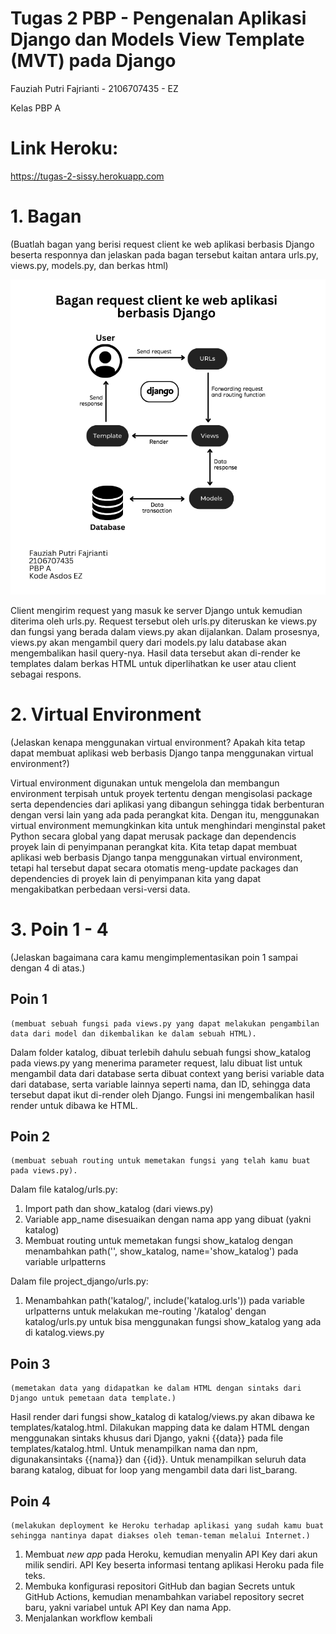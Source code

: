 # Tugas 2 PBP - Pengenalan Aplikasi Django dan Models View Template (MVT) pada Django

Fauziah Putri Fajrianti - 2106707435 - EZ

Kelas PBP A


# Link Heroku: 
https://tugas-2-sissy.herokuapp.com  


# 1. Bagan
(Buatlah bagan yang berisi request client ke web aplikasi berbasis Django beserta responnya dan jelaskan pada bagan tersebut kaitan antara urls.py, views.py, models.py, dan berkas html)
    
![Gambar]('../../bagan.png?raw=true')
    
Client mengirim request yang masuk ke server Django untuk kemudian diterima oleh urls.py. Request tersebut oleh urls.py diteruskan ke views.py dan fungsi yang berada dalam views.py akan dijalankan. Dalam prosesnya, views.py akan mengambil query dari models.py lalu database akan mengembalikan hasil query-nya. Hasil data tersebut akan di-render ke templates dalam berkas HTML untuk diperlihatkan ke user atau client sebagai respons.


# 2. Virtual Environment

(Jelaskan kenapa menggunakan virtual environment? Apakah kita tetap dapat membuat aplikasi web berbasis Django tanpa menggunakan virtual environment?)

Virtual environment digunakan untuk mengelola dan membangun environment terpisah untuk proyek tertentu dengan mengisolasi package serta dependencies dari aplikasi yang dibangun sehingga tidak berbenturan dengan versi lain yang ada pada perangkat kita. Dengan itu, menggunakan virtual environment memungkinkan kita untuk menghindari menginstal paket Python secara global yang dapat merusak package dan dependencis proyek lain di penyimpanan perangkat kita.
Kita tetap dapat membuat aplikasi web berbasis Django tanpa menggunakan virtual environment, tetapi hal tersebut dapat secara otomatis meng-update packages dan dependencies di proyek lain di penyimpanan kita yang dapat mengakibatkan perbedaan versi-versi data.


# 3. Poin 1 - 4        

(Jelaskan bagaimana cara kamu mengimplementasikan poin 1 sampai dengan 4 di atas.)
    
## Poin 1 

    (membuat sebuah fungsi pada views.py yang dapat melakukan pengambilan data dari model dan dikembalikan ke dalam sebuah HTML).

Dalam folder katalog, dibuat terlebih dahulu sebuah fungsi show_katalog pada views.py yang menerima parameter request, lalu dibuat list untuk mengambil data dari database serta dibuat context yang berisi variable data dari database, serta variable lainnya seperti nama, dan ID, sehingga data tersebut dapat ikut di-render oleh Django.
Fungsi ini mengembalikan hasil render untuk dibawa ke HTML.

## Poin 2

    (membuat sebuah routing untuk memetakan fungsi yang telah kamu buat pada views.py).

Dalam file katalog/urls.py:
1) Import path dan show_katalog (dari views.py)
2) Variable app_name disesuaikan dengan nama app yang dibuat (yakni katalog)
3) Membuat routing untuk memetakan fungsi show_katalog dengan menambahkan path('', show_katalog, name='show_katalog') pada variable urlpatterns

Dalam file project_django/urls.py:
1) Menambahkan path('katalog/', include('katalog.urls')) pada variable urlpatterns untuk melakukan me-routing '/katalog' dengan katalog/urls.py untuk bisa menggunakan fungsi show_katalog yang ada di katalog.views.py

## Poin 3

    (memetakan data yang didapatkan ke dalam HTML dengan sintaks dari Django untuk pemetaan data template.)

Hasil render dari fungsi show_katalog di katalog/views.py akan dibawa ke templates/katalog.html. Dilakukan mapping data ke dalam HTML dengan menggunakan sintaks khusus dari Django, yakni {{data}} pada file templates/katalog.html.
Untuk menampilkan nama dan npm, digunakansintaks {{nama}} dan {{id}}. Untuk menampilkan seluruh data barang katalog, dibuat for loop yang mengambil data dari list_barang.

## Poin 4

    (melakukan deployment ke Heroku terhadap aplikasi yang sudah kamu buat sehingga nantinya dapat diakses oleh teman-teman melalui Internet.)

1) Membuat *new app* pada Heroku, kemudian menyalin API Key dari akun milik sendiri. API Key beserta informasi tentang aplikasi Heroku pada file teks. 
2) Membuka konfigurasi repositori GitHub dan bagian Secrets untuk GitHub Actions, kemudian menambahkan variabel repository secret baru, yakni variabel untuk API Key dan nama App.
3) Menjalankan workflow kembali

